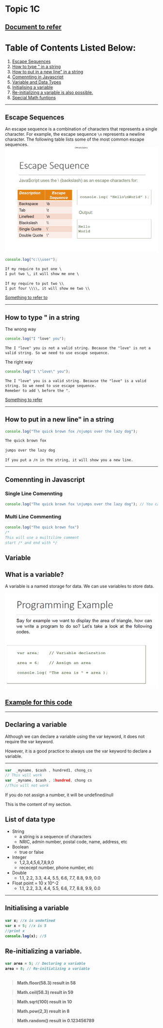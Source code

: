 # Topic 1C

## [Document to refer](../School%20Notes/Topic%201c%20Intro%20to%20JavaScript%20Programming_DataTypesv1.pdf)

# Table of Contents Listed Below:

1. [Escape Sequences](#Escape-Sequences)
2. [How to type " in a string](#How-to-type-quot-in-a-string)
3. [How to put in a new line" in a string](#How-to-tab)
4. [Comennting in Javascript](#Comennting-in-Javascript)
5. [Variable and Data Types](#Variable)
6. [Initialising a variable](#Initialising)
7. [Re-initializing a variable is also possible.](#Change-Var)
8. [Special Math funtions](#SpecialMath)


------------------
<h2 id="#Escape-Sequences">Escape Sequences</h2>


An escape sequence is a combination of characters that represents a single character. For example, the escape sequence `\n` represents a newline character. The following table lists some of the most common escape sequences.
![Alt text](Images/1.PNG)

``` javascript
console.log("c:\\user");

```

    If my require to put one \
    I put two \, it will show me one \

    If my require to put two \\ 
    I put four \\\\, it will show me two \\
   
   [Something to refer to](../Practical/Practice/Require.js)


 --------------------------------
<h2 id="How-to-type-quot-in-a-string">How to type " in a string</h2>
 
The wrong way
``` javascript
console.log("I "love" you");
```

    The I "love" you is not a valid string. Because the "love" is not a valid string. So we need to use escape sequence.
The right way

``` javascript
console.log("I \"love\" you");
```

    The I "love" you is a valid string. Because the "love" is a valid string. So we need to use escape sequence.
    Remeber to add \ before the ".
    
 [Something to refer](../Practical/Practical%200/helloworld.js)


------------------
<h2 id="How-to-tab"> How to put in a new line" in a string</h2>

``` javascript
console.log("The quick brown fox /njumps over the lazy dog");
```
    The quick brown fox 

    jumps over the lazy dog

    If you put a /n in the string, it will show you a new line.



-------------------------
<h2 id="Comennting-in-Javascript" >Comennting in Javascript</h2>

### Single Line Comennting 
``` javascript
console.log("The quick brown fox \njumps over the lazy dog"); // You can use "//" to use to comment 
```
### Multi Line Commenting
``` javascript
console.log("The quick brown fox")
/*
This will use a muiltiline comment
start /* and end with */ 

```
<h2 id="Variable">Variable</h2>

## What is a variable?
A variable is a named storage for data. We can use variables to store data.

![Alt text](Images/2.PNG)

## [Example for this code](../Practical/Practical%201/programmingexample1.js)

------------------- 

## Declaring a variable

Although we can declare a variable using the var keyword, it does not require the var keyword. 

However, it is a good practice to always use the var keyword to declare a variable. 




--------------------------------

``` javascript
var  _myname, $cash , hundred1, chong_cs
// This will work
var  _myname, $cash , 1hundred, chong cs
//This will not work
```

If you do not assign a number, it will be undefined/null


This is the content of my section.

## List of data type
- String
   - a string is a sequence of characters 
   - NRIC, admin number, postal code, name, address, etc
- Boolean 
    - true or false
- Integer
    - 1,2,3,4,5,6,7,8,9,0
    - rececept number, phone number, etc
- Double
    - 1.1, 2.2, 3.3, 4.4, 5.5, 6.6, 7.7, 8.8, 9.9, 0.0
- Float point = 10 x 10^-2
    - 1.1, 2.2, 3.3, 4.4, 5.5, 6.6, 7.7, 8.8, 9.9, 0.0

-------------------------
<h2 id="Initialising" >Initialising a variable
<h4>

``` javascript
var x; //x is undefined
var x = 5; //x is 5
//print x
console.log(x); //5
```
<h2 id="Change-Var">Re-initializing a variable.

<h4>


``` javascript
var area = 5; // Declaring a variable
area = 8; // Re-initializing a variable
```

<h2 id="SpecialMath" Special Math funtions>

<h4>

> Math.floor(58.3) result in 58

> Math.ceil(58.3) result in 59

> Math.sqrt(100) result in 10

> Math.pow(2,3) result in 8

> Math.random() result in 0.123456789